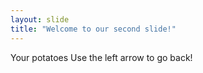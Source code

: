 ```yaml
---
layout: slide
title: "Welcome to our second slide!"
---
```

Your potatoes
Use the left arrow to go back!
